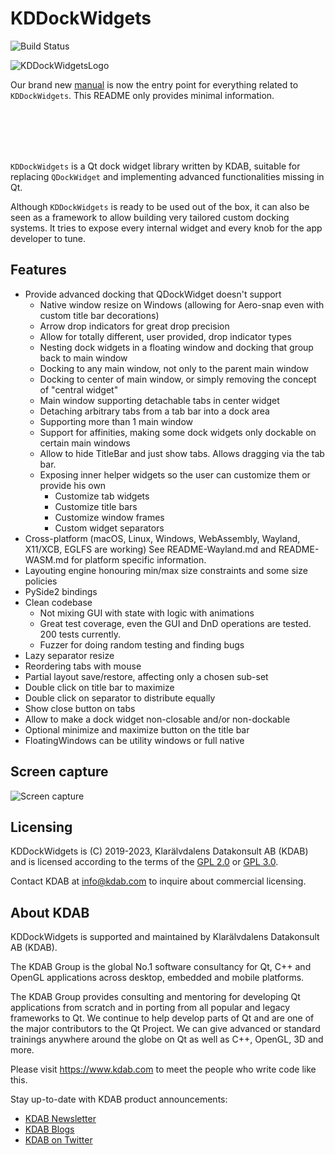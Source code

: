 # KDDockWidgets

![Build Status](https://github.com/KDAB/KDDockWidgets/actions/workflows/build.yml/badge.svg)

![KDDockWidgetsLogo](https://github.com/KDAB/KDDockWidgets/blob/1.7/images/kddockwidgets.png?raw=true)


Our brand new [manual](https://kdab.github.io/KDDockWidgets/) is now the entry point for everything related to `KDDockWidgets`.
This README only provides minimal information.

<br>
<br>
<br>
<br>


`KDDockWidgets` is a Qt dock widget library written by KDAB, suitable for replacing
`QDockWidget` and implementing advanced functionalities missing in Qt.

Although `KDDockWidgets` is ready to be used out of the box, it can also be seen
as a framework to allow building very tailored custom docking systems. It tries
to expose every internal widget and every knob for the app developer to tune.


## Features

- Provide advanced docking that QDockWidget doesn't support
  - Native window resize on Windows (allowing for Aero-snap even with custom title bar decorations)
  - Arrow drop indicators for great drop precision
  - Allow for totally different, user provided, drop indicator types
  - Nesting dock widgets in a floating window and docking that group back to main window
  - Docking to any main window, not only to the parent main window
  - Docking to center of main window, or simply removing the concept of "central widget"
  - Main window supporting detachable tabs in center widget
  - Detaching arbitrary tabs from a tab bar into a dock area
  - Supporting more than 1 main window
  - Support for affinities, making some dock widgets only dockable on certain main windows
  - Allow to hide TitleBar and just show tabs. Allows dragging via the tab bar.
  - Exposing inner helper widgets so the user can customize them or provide his own
    - Customize tab widgets
    - Customize title bars
    - Customize window frames
    - Custom widget separators
- Cross-platform (macOS, Linux, Windows, WebAssembly, Wayland, X11/XCB, EGLFS are working)
  See README-Wayland.md and README-WASM.md for platform specific information.
- Layouting engine honouring min/max size constraints and some size policies
- PySide2 bindings
- Clean codebase
  - Not mixing GUI with state with logic with animations
  - Great test coverage, even the GUI and DnD operations are tested. 200 tests currently.
  - Fuzzer for doing random testing and finding bugs
- Lazy separator resize
- Reordering tabs with mouse
- Partial layout save/restore, affecting only a chosen sub-set
- Double click on title bar to maximize
- Double click on separator to distribute equally
- Show close button on tabs
- Allow to make a dock widget non-closable and/or non-dockable
- Optional minimize and maximize button on the title bar
- FloatingWindows can be utility windows or full native

## Screen capture

![Screen capture](./screencap.gif?raw=true "The docking system in action")


## Licensing

KDDockWidgets is (C) 2019-2023, Klarälvdalens Datakonsult AB (KDAB) and is
licensed according to the terms of the [GPL 2.0](LICENSES/GPL-2.0-only.txt)
or [GPL 3.0](LICENSES/GPL-3.0-only.txt).

Contact KDAB at <info@kdab.com> to inquire about commercial licensing.

## About KDAB

KDDockWidgets is supported and maintained by Klarälvdalens Datakonsult AB (KDAB).

The KDAB Group is the global No.1 software consultancy for Qt, C++ and
OpenGL applications across desktop, embedded and mobile platforms.

The KDAB Group provides consulting and mentoring for developing Qt applications
from scratch and in porting from all popular and legacy frameworks to Qt.
We continue to help develop parts of Qt and are one of the major contributors
to the Qt Project. We can give advanced or standard trainings anywhere
around the globe on Qt as well as C++, OpenGL, 3D and more.

Please visit <https://www.kdab.com> to meet the people who write code like this.

Stay up-to-date with KDAB product announcements:

- [KDAB Newsletter](https://news.kdab.com)
- [KDAB Blogs](https://www.kdab.com/category/blogs)
- [KDAB on Twitter](https://twitter.com/KDABQt)
